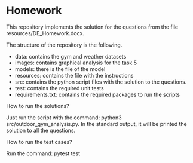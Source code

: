 # Homework

This repository implements the solution for the questions from the file resources/DE_Homework.docx.

The structure of the repository is the following.

- data: contains the gym and weather datasets
- images: contains graphical analysis for the task 5
- models: there is the file of the model
- resources: contains the file with the instructions
- src: contains the python script files with the solution to the questions.
- test: contains the required unit tests
- requirements.txt: contains the required packages to run the scripts


How to run the solutions?

Just run the script with the command: python3 src/outdoor_gym_analysis.py. 
In the standard output, it will be printed the solution to all the questions.

How to run the test cases?

Run the command: pytest test

